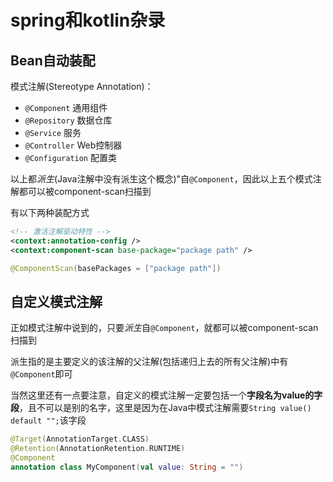 # spring和kotlin杂录

## Bean自动装配

模式注解(Stereotype Annotation)：
- `@Component` 通用组件
- `@Repository` 数据仓库
- `@Service` 服务
- `@Controller` Web控制器
- `@Configuration` 配置类

以上都*派生*(Java注解中没有派生这个概念)"自`@Component`，因此以上五个模式注解都可以被component-scan扫描到

有以下两种装配方式

```xml
<!-- 激活注解驱动特性 -->
<context:annotation-config />
<context:component-scan base-package="package path" />
```

```kotlin
@ComponentScan(basePackages = ["package path"])
```

## 自定义模式注解

正如模式注解中说到的，只要*派生*自`@Component`，就都可以被component-scan扫描到

派生指的是主要定义的该注解的父注解(包括递归上去的所有父注解)中有`@Component`即可

当然这里还有一点要注意，自定义的模式注解一定要包括一个**字段名为value的字段**，且不可以是别的名字，这里是因为在Java中模式注解需要`String value() default "";`该字段

```kotlin
@Target(AnnotationTarget.CLASS)
@Retention(AnnotationRetention.RUNTIME)
@Component
annotation class MyComponent(val value: String = "")
```


